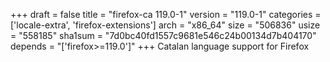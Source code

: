 +++
draft = false
title = "firefox-ca 119.0-1"
version = "119.0-1"
categories = ['locale-extra', 'firefox-extensions']
arch = "x86_64"
size = "506836"
usize = "558185"
sha1sum = "7d0bc40fd1557c9681e546c24b00134d7b404170"
depends = "['firefox>=119.0']"
+++
Catalan language support for Firefox
